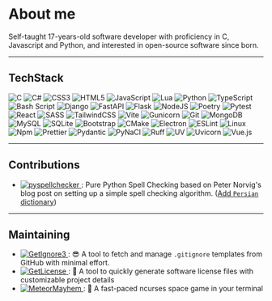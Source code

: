 # About me

Self-taught 17-years-old software developer with proficiency in C, Javascript and Python, and interested in open-source software since born.

---

## TechStack

![C](https://img.shields.io/badge/c-black?style=for-the-badge&logo=c&logoColor=white)
![C#](https://img.shields.io/badge/c%23-black?style=for-the-badge&logo=csharp&logoColor=white)
![CSS3](https://img.shields.io/badge/css3-black?style=for-the-badge&logo=css3&logoColor=white)
![HTML5](https://img.shields.io/badge/html5-black?style=for-the-badge&logo=html5&logoColor=white)
![JavaScript](https://img.shields.io/badge/javascript-black?style=for-the-badge&logo=javascript&logoColor=white)
![Lua](https://img.shields.io/badge/lua-black?style=for-the-badge&logo=lua&logoColor=white)
![Python](https://img.shields.io/badge/python-black?style=for-the-badge&logo=python&logoColor=white)
![TypeScript](https://img.shields.io/badge/typescript-black?style=for-the-badge&logo=typescript&logoColor=white)
![Bash Script](https://img.shields.io/badge/bash_script-black?style=for-the-badge&logo=gnu-bash&logoColor=white)
![Django](https://img.shields.io/badge/django-black?style=for-the-badge&logo=django&logoColor=white)
![FastAPI](https://img.shields.io/badge/FastAPI-black?style=for-the-badge&logo=fastapi&logoColor=white)
![Flask](https://img.shields.io/badge/flask-black?style=for-the-badge&logo=flask&logoColor=white)
![NodeJS](https://img.shields.io/badge/node.js-black?style=for-the-badge&logo=node.js&logoColor=white)
![Poetry](https://img.shields.io/badge/Poetry-black?style=for-the-badge&logo=poetry&logoColor=white)
![Pytest](https://img.shields.io/badge/pytest-black?style=for-the-badge&logo=pytest&logoColor=white)
![React](https://img.shields.io/badge/react-black?style=for-the-badge&logo=react&logoColor=white)
![SASS](https://img.shields.io/badge/SASS-black?style=for-the-badge&logo=SASS&logoColor=white)
![TailwindCSS](https://img.shields.io/badge/tailwindcss-black?style=for-the-badge&logo=tailwind-css&logoColor=white)
![Vite](https://img.shields.io/badge/vite-black?style=for-the-badge&logo=vite&logoColor=white)
![Gunicorn](https://img.shields.io/badge/gunicorn-black?style=for-the-badge&logo=gunicorn&logoColor=white)
![Git](https://img.shields.io/badge/git-black?style=for-the-badge&logo=git&logoColor=white)
![MongoDB](https://img.shields.io/badge/MongoDB-black?style=for-the-badge&logo=mongodb&logoColor=white)
![MySQL](https://img.shields.io/badge/mysql-black?style=for-the-badge&logo=mysql&logoColor=white)
![SQLite](https://img.shields.io/badge/sqlite-black?style=for-the-badge&logo=sqlite&logoColor=white)
![Bootstrap](https://img.shields.io/badge/Bootsrap-black?style=for-the-badge&logo=bootstrap&logoColor=white)
![CMake](https://img.shields.io/badge/Cmake-black?style=for-the-badge&logo=cmake&logoColor=white)
![Electron](https://img.shields.io/badge/Electron-black?style=for-the-badge&logo=electron&logoColor=white)
![ESLint](https://img.shields.io/badge/ESLint-black?style=for-the-badge&logo=eslint&logoColor=white)
![Linux](https://img.shields.io/badge/Linux-black?style=for-the-badge&logo=linux&logoColor=white)
![Npm](https://img.shields.io/badge/Npm-black?style=for-the-badge&logo=npm&logoColor=white)
![Prettier](https://img.shields.io/badge/Prettier-black?style=for-the-badge&logo=prettier&logoColor=white)
![Pydantic](https://img.shields.io/badge/Pydantic-black?style=for-the-badge&logo=pydantic&logoColor=white)
![PyNaCl](https://img.shields.io/badge/PyNaCl-black?style=for-the-badge&logo=pypi&logoColor=white)
![Ruff](https://img.shields.io/badge/Ruff-black?style=for-the-badge&logo=ruff&logoColor=white)
![UV](https://img.shields.io/badge/UV-black?style=for-the-badge&logo=uv&logoColor=white)
![Uvicorn](https://img.shields.io/badge/Uvicorn-black?style=for-the-badge&logo=pypi&logoColor=white)
![Vue.js](https://img.shields.io/badge/Vue.js-black?style=for-the-badge&logo=vue.js&logoColor=white)

---

## Contributions

- [![pyspellchecker](https://img.shields.io/badge/PySpellChecker-black?style=for-the-badge&logo=pypi&logoColor=white)
](https://github.com/barrust/pyspellchecker): Pure Python Spell Checking based on Peter Norvig's blog post on setting up a simple spell checking algorithm. ([Add `Persian` dictionary](https://github.com/barrust/pyspellchecker/pull/181))

---

## Maintaining

- [![GetIgnore3](https://img.shields.io/badge/GetIgnore3-black?style=for-the-badge&logo=pypi&logoColor=white)
](https://github.com/ashkanfeyzollahi/getignore3): 😎 A tool to fetch and manage `.gitignore` templates from GitHub with minimal effort.
- [![GetLicense](https://img.shields.io/badge/GetLicense-black?style=for-the-badge&logo=pypi&logoColor=white)
](https://github.com/ashkanfeyzollahi/getlicense): 📖 A tool to quickly generate software license files with customizable project details
- [![MeteorMayhem](https://img.shields.io/badge/MeteorMayhem-black?style=for-the-badge&logo=c&logoColor=white)
](https://github.com/ashkanfeyzollahi/meteormayhem): 🚀 A fast-paced ncurses space game in your terminal
